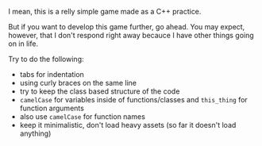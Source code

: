 I mean, this is a relly simple game made as a C++ practice.

But if you want to develop this game further, go ahead. 
You may expect, however, that I don't respond right away becauce
I have other things going on in life.

Try to do the following:
 * tabs for indentation
 * using curly braces on the same line
 * try to keep the class based structure of the code
 * `camelCase` for variables inside of functions/classes and `this_thing` for function arguments
 * also use `camelCase` for function names
 * keep it minimalistic, don't load heavy assets (so far it doesn't load anything)

